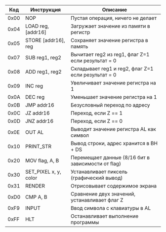   | Код  | Инструкция                    | Описание |
  |------|-------------------------------|-----------|
  | 0x00 | NOP                           | Пустая операция, ничего не делает |
  | 0x04 | LOAD reg, [addr16]            | Загружает значение из памяти в регистр |
  | 0x05 | STORE [addr16], reg           | Сохраняет значение регистра в память |
  | 0x07 | SUB reg1, reg2                | Вычитает reg2 из reg1, флаг Z=1 если результат = 0 |
  | 0x08 | ADD reg1, reg2                | Складывает reg1 и reg2, флаг Z=1 если результат = 0 |
  | 0x09 | INC reg                       | Увеличивает значение регистра на 1 |
  | 0x0A | DEC reg                       | Уменьшает значение регистра на 1 |
  | 0x0B | JMP addr16                    | Безусловный переход по адресу |
  | 0x0C | JZ addr16                     | Переход, если Z == 1 |
  | 0x0D | JNZ addr16                    | Переход, если Z == 0 |
  | 0x0E | OUT AL                        | Выводит значение регистра AL как символ |
  | 0x10 | PRINT_STR                     | Вывод строки, адрес хранится в BH + DS |
  | 0x20 | MOV flag, A, B                | Перемещает данные (8/16 бит в зависимости от flag) |
  | 0x30 | SET_PIXEL x, y, color         | Устанавливает пиксель (графический вывод) |
  | 0x31 | RENDER                        | Отрисовывает содержимое экрана |
  | 0xD0 | CMP A, B                      | Сравнение двух значений, устанавливает флаг Z |
  | 0xF9 | INPUT                         | Ввод символа с клавиатуры в AL |
  | 0xFF | HLT                           | Останавливает выполнение программы |
